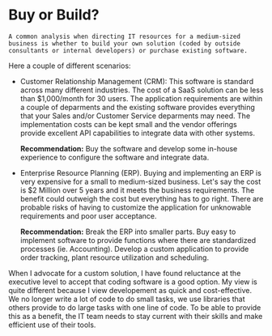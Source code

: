 # Buy or Build? 
    
    A common analysis when directing IT resources for a medium-sized business is whether to build your own solution (coded by outside consultants or internal developers) or purchase existing software.  

Here a couple of different scenarios:

* Customer Relationship Management (CRM): This software is standard across many different industries. The cost of a SaaS solution can be less than $1,000/month for 30 users. The application requirements are within a couple of deparments and the existing software provides everything that your Sales and/or Customer Service deparments may need. The implementation costs can be kept small and the vendor offerings provide excellent API capabilities to integrate data with other systems. 

    **Recommendation:** Buy the software and develop some in-house experience to configure the software and integrate data.  

* Enterprise Resource Planning (ERP). Buying and implementing an ERP is very expensive for a small to medium-sized business. Let's say the cost is $2 Million over 5 years and it meets the business requirements. The benefit could outweigh the cost but everything has to go right. There are probable risks of having to customize the application for unknowable requirements and poor user acceptance.    

    **Recommendation:** Break the ERP into smaller parts. Buy easy to implement software to provide functions where there are standardized processes (ie. Accounting). Develop a custom application to provide order tracking, plant resource utilization and scheduling. 

When I advocate for a custom solution, I have found reluctance at the executive level to accept that coding software is a good option. My view is quite different because I view developement as quick and cost-effective. We no longer write a lot of code to do small tasks, we use libraries that others provide to do large tasks with one line of code. To be able to provide this as a benefit, the IT team needs to stay current with their skills and make efficient use of their tools. 

    



    